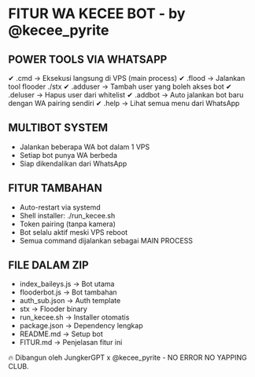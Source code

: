 # FITUR WA KECEE BOT - by @kecee_pyrite

## POWER TOOLS VIA WHATSAPP
✔ .cmd <command>  → Eksekusi langsung di VPS (main process)
✔ .flood <args>   → Jalankan tool flooder ./stx
✔ .adduser <jid>  → Tambah user yang boleh akses bot
✔ .deluser <jid>  → Hapus user dari whitelist
✔ .addbot <jid>   → Auto jalankan bot baru dengan WA pairing sendiri
✔ .help           → Lihat semua menu dari WhatsApp

## MULTIBOT SYSTEM
- Jalankan beberapa WA bot dalam 1 VPS
- Setiap bot punya WA berbeda
- Siap dikendalikan dari WhatsApp

## FITUR TAMBAHAN
- Auto-restart via systemd
- Shell installer: ./run_kecee.sh
- Token pairing (tanpa kamera)
- Bot selalu aktif meski VPS reboot
- Semua command dijalankan sebagai MAIN PROCESS

## FILE DALAM ZIP
- index_baileys.js → Bot utama
- flooderbot.js    → Bot tambahan
- auth_sub.json    → Auth template
- stx              → Flooder binary
- run_kecee.sh     → Installer otomatis
- package.json     → Dependency lengkap
- README.md        → Setup bot
- FITUR.md         → Penjelasan fitur ini

🔥 Dibangun oleh JungkerGPT x @kecee_pyrite - NO ERROR NO YAPPING CLUB.
